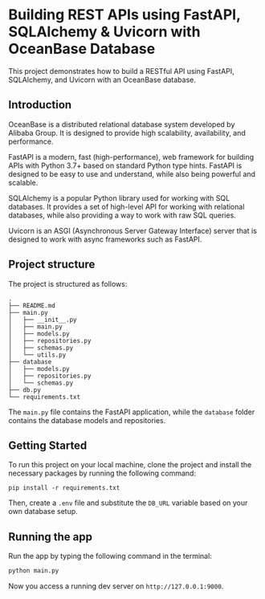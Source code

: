# Building REST APIs using FastAPI, SQLAlchemy & Uvicorn with OceanBase Database

This project demonstrates how to build a RESTful API using FastAPI, SQLAlchemy, and Uvicorn with an OceanBase database.

## Introduction

OceanBase is a distributed relational database system developed by Alibaba Group. It is designed to provide high scalability, availability, and performance.

FastAPI is a modern, fast (high-performance), web framework for building APIs with Python 3.7+ based on standard Python type hints. FastAPI is designed to be easy to use and understand, while also being powerful and scalable.

SQLAlchemy is a popular Python library used for working with SQL databases. It provides a set of high-level API for working with relational databases, while also providing a way to work with raw SQL queries.

Uvicorn is an ASGI (Asynchronous Server Gateway Interface) server that is designed to work with async frameworks such as FastAPI.

## Project structure

The project is structured as follows:

```
.
├── README.md
├── main.py
│   ├── __init__.py
│   ├── main.py
│   ├── models.py
│   ├── repositories.py
│   ├── schemas.py
│   └── utils.py
├── database
│   ├── models.py
│   ├── repositories.py
│   └── schemas.py
├── db.py
└── requirements.txt

```

The `main.py` file contains the FastAPI application, while the `database` folder contains the database models and repositories.

## Getting Started

To run this project on your local machine, clone the project and install the necessary packages by running the following command:

```
pip install -r requirements.txt

```

Then, create a `.env` file and substitute the `DB_URL` variable based on your own database setup.

## Running the app

Run the app by typing the following command in the terminal:

```bash
python main.py
```

Now you access a running dev server on `http://127.0.0.1:9000`.
